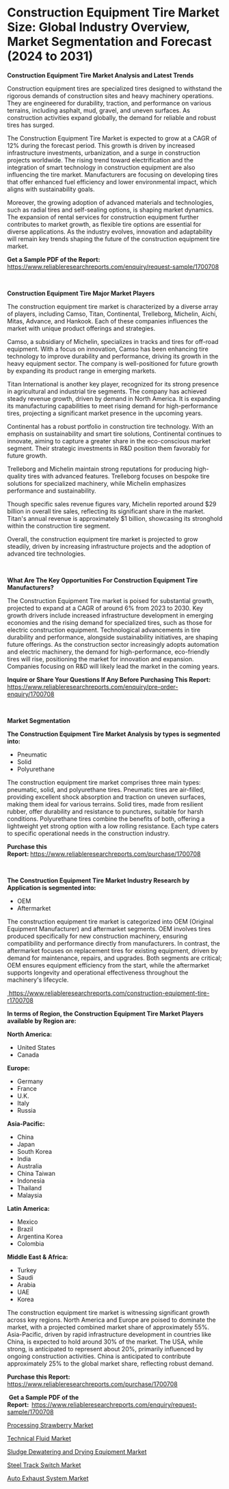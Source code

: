 <p><h1>Construction Equipment Tire Market Size: Global Industry Overview, Market Segmentation and Forecast (2024 to 2031)</h1></p><p><strong>Construction Equipment Tire Market Analysis and Latest Trends</strong></p>
<p><p>Construction equipment tires are specialized tires designed to withstand the rigorous demands of construction sites and heavy machinery operations. They are engineered for durability, traction, and performance on various terrains, including asphalt, mud, gravel, and uneven surfaces. As construction activities expand globally, the demand for reliable and robust tires has surged.</p><p>The Construction Equipment Tire Market is expected to grow at a CAGR of 12% during the forecast period. This growth is driven by increased infrastructure investments, urbanization, and a surge in construction projects worldwide. The rising trend toward electrification and the integration of smart technology in construction equipment are also influencing the tire market. Manufacturers are focusing on developing tires that offer enhanced fuel efficiency and lower environmental impact, which aligns with sustainability goals.</p><p>Moreover, the growing adoption of advanced materials and technologies, such as radial tires and self-sealing options, is shaping market dynamics. The expansion of rental services for construction equipment further contributes to market growth, as flexible tire options are essential for diverse applications. As the industry evolves, innovation and adaptability will remain key trends shaping the future of the construction equipment tire market.</p></p>
<p><strong>Get a Sample PDF of the Report:&nbsp;</strong> <a href="https://www.reliableresearchreports.com/enquiry/request-sample/1700708?utm_campaign=31&utm_medium=2&utm_source=Github&utm_content=ia&utm_term=01112024&utm_id=construction-equipment-tire">https://www.reliableresearchreports.com/enquiry/request-sample/1700708</a></p>
<p>&nbsp;</p>
<p><strong>Construction Equipment Tire Major Market Players</strong></p>
<p><p>The construction equipment tire market is characterized by a diverse array of players, including Camso, Titan, Continental, Trelleborg, Michelin, Aichi, Mitas, Advance, and Hankook. Each of these companies influences the market with unique product offerings and strategies.</p><p>Camso, a subsidiary of Michelin, specializes in tracks and tires for off-road equipment. With a focus on innovation, Camso has been enhancing tire technology to improve durability and performance, driving its growth in the heavy equipment sector. The company is well-positioned for future growth by expanding its product range in emerging markets.</p><p>Titan International is another key player, recognized for its strong presence in agricultural and industrial tire segments. The company has achieved steady revenue growth, driven by demand in North America. It is expanding its manufacturing capabilities to meet rising demand for high-performance tires, projecting a significant market presence in the upcoming years.</p><p>Continental has a robust portfolio in construction tire technology. With an emphasis on sustainability and smart tire solutions, Continental continues to innovate, aiming to capture a greater share in the eco-conscious market segment. Their strategic investments in R&D position them favorably for future growth.</p><p>Trelleborg and Michelin maintain strong reputations for producing high-quality tires with advanced features. Trelleborg focuses on bespoke tire solutions for specialized machinery, while Michelin emphasizes performance and sustainability.</p><p>Though specific sales revenue figures vary, Michelin reported around $29 billion in overall tire sales, reflecting its significant share in the market. Titan's annual revenue is approximately $1 billion, showcasing its stronghold within the construction tire segment. </p><p>Overall, the construction equipment tire market is projected to grow steadily, driven by increasing infrastructure projects and the adoption of advanced tire technologies.</p></p>
<p>&nbsp;</p>
<p><strong>What Are The Key Opportunities For Construction Equipment Tire Manufacturers?</strong></p>
<p><p>The Construction Equipment Tire market is poised for substantial growth, projected to expand at a CAGR of around 6% from 2023 to 2030. Key growth drivers include increased infrastructure development in emerging economies and the rising demand for specialized tires, such as those for electric construction equipment. Technological advancements in tire durability and performance, alongside sustainability initiatives, are shaping future offerings. As the construction sector increasingly adopts automation and electric machinery, the demand for high-performance, eco-friendly tires will rise, positioning the market for innovation and expansion. Companies focusing on R&D will likely lead the market in the coming years.</p></p>
<p><strong>Inquire or Share Your Questions If Any Before Purchasing This Report:</strong> <a href="https://www.reliableresearchreports.com/enquiry/pre-order-enquiry/1700708?utm_campaign=31&utm_medium=2&utm_source=Github&utm_content=ia&utm_term=01112024&utm_id=construction-equipment-tire">https://www.reliableresearchreports.com/enquiry/pre-order-enquiry/1700708</a></p>
<p>&nbsp;</p>
<p><strong>Market Segmentation</strong></p>
<p><strong>The Construction Equipment Tire Market Analysis by types is segmented into:</strong></p>
<p><ul><li>Pneumatic</li><li>Solid</li><li>Polyurethane</li></ul></p>
<p><p>The construction equipment tire market comprises three main types: pneumatic, solid, and polyurethane tires. Pneumatic tires are air-filled, providing excellent shock absorption and traction on uneven surfaces, making them ideal for various terrains. Solid tires, made from resilient rubber, offer durability and resistance to punctures, suitable for harsh conditions. Polyurethane tires combine the benefits of both, offering a lightweight yet strong option with a low rolling resistance. Each type caters to specific operational needs in the construction industry.</p></p>
<p><strong>Purchase this Report:&nbsp;</strong><a href="https://www.reliableresearchreports.com/purchase/1700708?utm_campaign=31&utm_medium=2&utm_source=Github&utm_content=ia&utm_term=01112024&utm_id=construction-equipment-tire">https://www.reliableresearchreports.com/purchase/1700708</a></p>
<p>&nbsp;</p>
<p><strong>The Construction Equipment Tire Market Industry Research by Application is segmented into:</strong></p>
<p><ul><li>OEM</li><li>Aftermarket</li></ul></p>
<p><p>The construction equipment tire market is categorized into OEM (Original Equipment Manufacturer) and aftermarket segments. OEM involves tires produced specifically for new construction machinery, ensuring compatibility and performance directly from manufacturers. In contrast, the aftermarket focuses on replacement tires for existing equipment, driven by demand for maintenance, repairs, and upgrades. Both segments are critical; OEM ensures equipment efficiency from the start, while the aftermarket supports longevity and operational effectiveness throughout the machinery's lifecycle.</p></p>
<p><a href="https://www.reliableresearchreports.com/construction-equipment-tire-r1700708?utm_campaign=31&utm_medium=2&utm_source=Github&utm_content=ia&utm_term=01112024&utm_id=construction-equipment-tire">&nbsp;https://www.reliableresearchreports.com/construction-equipment-tire-r1700708</a></p>
<p><strong>In terms of Region, the Construction Equipment Tire Market Players available by Region are:</strong></p>
<p>
    <p> <strong> North America: </strong>
        <ul>
            <li>United States</li>
            <li>Canada</li>
        </ul>
        </p> 
    <p> <strong> Europe: </strong>
        <ul>
            <li>Germany</li>
            <li>France</li>
            <li>U.K.</li>
            <li>Italy</li>
            <li>Russia</li>
        </ul>
        </p> 
    <p> <strong> Asia-Pacific: </strong>
        <ul>
            <li>China</li>
            <li>Japan</li>
            <li>South Korea</li>
            <li>India</li>
            <li>Australia</li>
            <li>China Taiwan</li>
            <li>Indonesia</li>
            <li>Thailand</li>
            <li>Malaysia</li>
        </ul>
        </p> 
    <p> <strong> Latin America: </strong>
        <ul>
            <li>Mexico</li>
            <li>Brazil</li>
            <li>Argentina Korea</li>
            <li>Colombia</li>
        </ul>
        </p> 
    <p> <strong> Middle East & Africa: </strong>
        <ul>
            <li>Turkey</li>
            <li>Saudi</li>
            <li>Arabia</li>
            <li>UAE</li>
            <li>Korea</li>
        </ul>
    </p>
    </p>
<p><p>The construction equipment tire market is witnessing significant growth across key regions. North America and Europe are poised to dominate the market, with a projected combined market share of approximately 55%. Asia-Pacific, driven by rapid infrastructure development in countries like China, is expected to hold around 30% of the market. The USA, while strong, is anticipated to represent about 20%, primarily influenced by ongoing construction activities. China is anticipated to contribute approximately 25% to the global market share, reflecting robust demand.</p></p>
<p><strong>Purchase this Report: </strong><a href="https://www.reliableresearchreports.com/purchase/1700708?utm_campaign=31&utm_medium=2&utm_source=Github&utm_content=ia&utm_term=01112024&utm_id=construction-equipment-tire">https://www.reliableresearchreports.com/purchase/1700708</a></p>
<p>&nbsp;<strong>Get a Sample PDF of the Report:&nbsp;&nbsp;</strong><a href="https://www.reliableresearchreports.com/enquiry/request-sample/1700708?utm_campaign=31&utm_medium=2&utm_source=Github&utm_content=ia&utm_term=01112024&utm_id=construction-equipment-tire">https://www.reliableresearchreports.com/enquiry/request-sample/1700708</a></p>
<p><strong></strong></p>
<p><p><a href="https://www.linkedin.com/pulse/processing-strawberry-market-forecasts-trends-impact-analysis-1ohwe?utm_campaign=31&utm_medium=2&utm_source=Github&utm_content=ia&utm_term=01112024&utm_id=construction-equipment-tire">Processing Strawberry Market</a></p><p><a href="https://www.linkedin.com/pulse/navigating-global-technical-fluid-market-from-trends-strategy-p726e?utm_campaign=31&utm_medium=2&utm_source=Github&utm_content=ia&utm_term=01112024&utm_id=construction-equipment-tire">Technical Fluid Market</a></p><p><a href="https://issuu.com/reportprime-2/docs/sludge-dewatering-and-drying-equipm_bef03fc579c3e7?utm_campaign=31&utm_medium=2&utm_source=Github&utm_content=ia&utm_term=01112024&utm_id=construction-equipment-tire">Sludge Dewatering and Drying Equipment Market</a></p><p><a href="https://issuu.com/reportprime-2/docs/steel-track-switch-market-size-2030_3d538f845d04bf?utm_campaign=31&utm_medium=2&utm_source=Github&utm_content=ia&utm_term=01112024&utm_id=construction-equipment-tire">Steel Track Switch Market</a></p><p><a href="https://github.com/shivermasallash/Market-Research-Report-List-1/blob/main/auto-exhaust-system-market.md?utm_campaign=31&utm_medium=2&utm_source=Github&utm_content=ia&utm_term=01112024&utm_id=construction-equipment-tire">Auto Exhaust System Market</a></p></p>